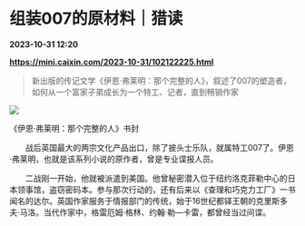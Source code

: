 # 组装007的原材料｜猎读

**2023-10-31 12:20**

**https://mini.caixin.com/2023-10-31/102122225.html**

> 新出版的传记文学《伊恩·弗莱明：那个完整的人》，叙述了007的塑造者，如何从一个富家子弟成长为一个特工、记者，直到畅销作家

  

![](https://img.caixin.com/2023-10-31/169873935902637_840_560.jpg)

《伊恩·弗莱明：那个完整的人》书封

  

　　战后英国最大的两宗文化产品出口，除了披头士乐队，就属特工007了。伊恩·弗莱明，也就是该系列小说的原作者，曾是专业谍报人员。

　　二战刚一开始，他就被派遣到美国。他曾秘密潜入位于纽约洛克菲勒中心的日本领事馆，盗窃密码本。参与那次行动的，还有后来以《查理和巧克力工厂》一书闻名的达尔。英国作家服务于情报部门的传统，始于16世纪都铎王朝的克里斯多夫·马洛。当代作家中，格雷厄姆·格林、约翰·勒—卡雷，都曾经当过间谍。